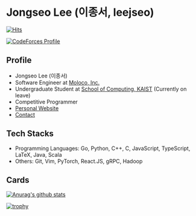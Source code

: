 # Jongseo Lee (이종서, leejseo)

[![Hits](https://hits.seeyoufarm.com/api/count/incr/badge.svg?url=https%3A%2F%2Fgithub.com%2Fleejseo)](https://github.com/leejseo)

[![CodeForces Profile](http://cf.leed.at?id=leejseo)](https://codeforces.com/profile/leejseo)

## Profile
* Jongseo Lee (이종서)
* Software Engineer at [Moloco, Inc.](https://moloco.com)
* Undergraduate Student at [School of Computing, KAIST](https://cs.kaist.ac.kr) (Currently on leave)
* Competitive Programmer
* [Personal Website](https://leejseo.com/)
* [Contact](mailto:jongseolee.2000@gmail.com)

## Tech Stacks

* Programming Languages: Go, Python, C++, C, JavaScript, TypeScript, LaTeX, Java, Scala
* Others: Git, Vim, PyTorch, React.JS, gRPC, Hadoop

## Cards

[![Anurag's github stats](https://github-readme-stats.vercel.app/api?username=leejseo)](https://github.com/anuraghazra/github-readme-stats)

[![trophy](https://github-profile-trophy.vercel.app/?username=leejseo&theme=chalk&row=2&column=3)](https://github.com/ryo-ma/github-profile-trophy)

